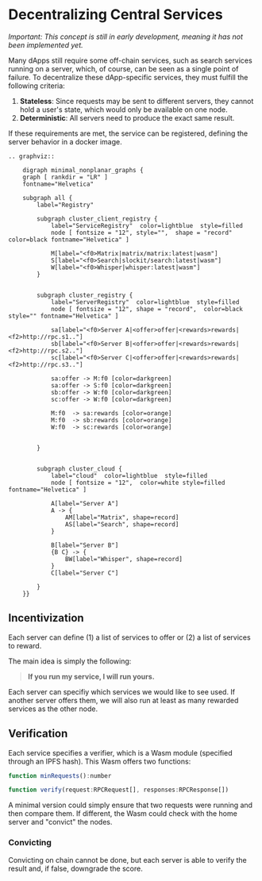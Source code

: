 # Decentralizing Central Services

*Important: This concept is still in early development, meaning it has not been implemented yet.*

Many dApps still require some off-chain services, such as search services running on a server, which, of course, can be seen as a single point of failure. To decentralize these dApp-specific services, they must fulfill the following criteria:

1. **Stateless**: Since requests may be sent to different servers, they cannot hold a user's state, which would only be available on one node.
2. **Deterministic**: All servers need to produce the exact same result.

If these requirements are met, the service can be registered, defining the server behavior in a docker image.

```eval_rst
.. graphviz::

    digraph minimal_nonplanar_graphs {
    graph [ rankdir = "LR" ]
    fontname="Helvetica"

    subgraph all {
        label="Registry"

        subgraph cluster_client_registry {
            label="ServiceRegistry"  color=lightblue  style=filled
            node [ fontsize = "12", style="",  shape = "record" color=black fontname="Helvetica" ]

            M[label="<f0>Matrix|matrix/matrix:latest|wasm"]
            S[label="<f0>Search|slockit/search:latest|wasm"]
            W[label="<f0>Whisper|whisper:latest|wasm"]
        }


        subgraph cluster_registry {
            label="ServerRegistry"  color=lightblue  style=filled
            node [ fontsize = "12", shape = "record",  color=black style="" fontname="Helvetica" ]

            sa[label="<f0>Server A|<offer>offer|<rewards>rewards|<f2>http://rpc.s1.."]
            sb[label="<f0>Server B|<offer>offer|<rewards>rewards|<f2>http://rpc.s2.."]
            sc[label="<f0>Server C|<offer>offer|<rewards>rewards|<f2>http://rpc.s3.."]

            sa:offer -> M:f0 [color=darkgreen]
            sa:offer -> S:f0 [color=darkgreen]
            sb:offer -> W:f0 [color=darkgreen]
            sc:offer -> W:f0 [color=darkgreen]

            M:f0  -> sa:rewards [color=orange]
            M:f0  -> sb:rewards [color=orange]
            W:f0  -> sc:rewards [color=orange]


        }


        subgraph cluster_cloud {
            label="cloud"  color=lightblue  style=filled
            node [ fontsize = "12",  color=white style=filled  fontname="Helvetica" ]

            A[label="Server A"]
            A -> {       
                AM[label="Matrix", shape=record]
                AS[label="Search", shape=record]
            }

            B[label="Server B"]
            {B C} -> {       
                BW[label="Whisper", shape=record]
            }
            C[label="Server C"]
    
        }
    }}

```

## Incentivization

Each server can define (1) a list of services to offer or (2) a list of services to reward.

The main idea is simply the following:

> **If you run my service, I will run yours.**

Each server can specifiy which services we would like to see used. If another server offers them, we will also run at least as many rewarded services as the other node.

## Verification

Each service specifies a verifier, which is a Wasm module (specified through an IPFS hash). This Wasm offers two functions:

```js
function minRequests():number

function verify(request:RPCRequest[], responses:RPCResponse[])
```

A minimal version could simply ensure that two requests were running and then compare them. If different, the Wasm could check with the home server and "convict" the nodes.

### Convicting

Convicting on chain cannot be done, but each server is able to verify the result and, if false, downgrade the score.
